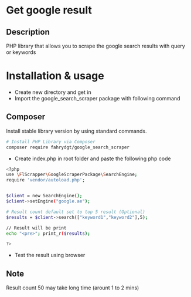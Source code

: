 # Get google result 

## Description
PHP library that allows you to scrape the google search results with query or keywords

# Installation & usage

* Create new directory and get in
* Import the google_search_scraper package with following command

## Composer

Install stable library version by using standard commands.

```bash
# Install PHP Library via Composer
composer require fahrydgt/google_search_scraper
```

* Create index.php in root folder and paste the following php code

```bash
<?php
use \FlScrapper\GoogleScraperPackage\SearchEngine;
require 'vendor/autoload.php';


$client = new SearchEngine();
$client->setEngine("google.ae");

# Result count default set to top 5 result (Optional)
$results = $client->search(["keyword1","keyword2"],5);

// Result will be print
echo "<pre>"; print_r($results);

?>
```

* Test the result using browser

## Note
Result count 50 may take long time (arount 1 to 2 mins)